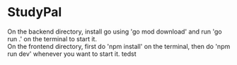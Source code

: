 # StudyPal
On the backend directory, install go using 'go mod download' and run 'go run .' on the terminal to start it.<br>
On the frontend directory, first do 'npm install' on the terminal, then do 'npm run dev' whenever you want to start it.
tedst